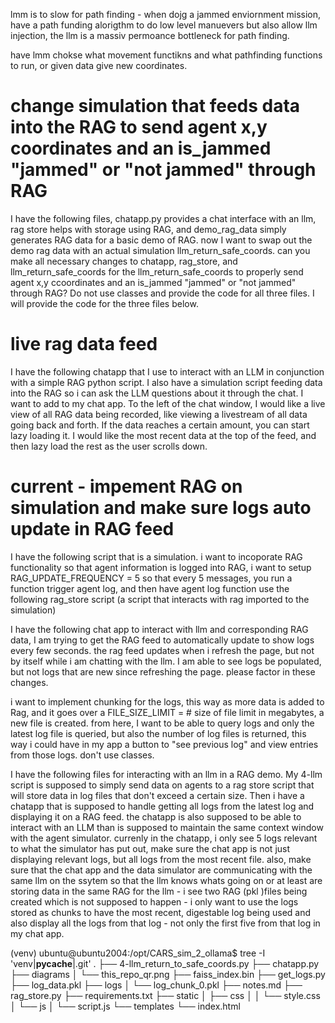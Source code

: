 lmm is to slow for path finding - when dojg a jammed enviornment mission, have a path funding alorigthm to do low level manuevers but also allow llm injection, the llm is a massiv permoance bottleneck for path finding.

have lmm chokse what movement functikns and what pathfinding functions to run, or given data give new coordinates.


# change simulation that feeds data into the RAG to send agent x,y coordinates and an is_jammed "jammed" or "not jammed" through RAG

I have the following files, chatapp.py provides a chat interface with an llm, rag store helps with storage using RAG, and demo_rag_data simply generates RAG data for a basic demo of RAG. now I want to swap out the demo rag data with an actual simulation llm_return_safe_coords. can you make all necessary changes to chatapp, rag_store, and llm_return_safe_coords for the llm_return_safe_coords to properly send agent x,y ccoordinates and an is_jammed "jammed" or "not jammed" through RAG? Do not use classes and provide the code for all three files. I will provide the code for the three files below.


# live rag data feed

I have the following chatapp that I use to interact with an LLM in conjunction with a simple RAG python script. I also have a simulation script feeding data into the RAG so i can ask the LLM questions about it through the chat. I want to add to my chat app. To the left of the chat window, I would like a live view of all RAG data being recorded, like viewing a livestream of all data going back and forth. If the data reaches a certain amount, you can start lazy loading it. I would like the most recent data at the top of the feed, and then lazy load the rest as the user scrolls down.



# current - impement RAG on simulation and make sure logs auto update in RAG feed

I have the following script that is a simulation. i want to incoporate RAG functionality so that agent information is logged into RAG, i want to setup RAG_UPDATE_FREQUENCY = 5 so that every 5 messages, you run a function trigger agent log, and then have agent log function use the following rag_store script (a script that interacts with rag imported to the simulation)


I have the following chat app to interact with llm and corresponding RAG data, I am trying to get the RAG feed to automatically update to show logs every few seconds. the rag feed updates when i refresh the page, but not by itself while i am chatting with the llm. I am able to see logs be populated, but not logs that are new since refreshing the page. please factor in these changes.




i want to implement chunking for the logs, this way as more data is added to Rag, and it goes over a FILE_SIZE_LIMIT = # size of file limit in megabytes, a new file is created. from here, I want to be able to query logs and only the latest log file is queried, but also the number of log files is returned, this way i could have in my app a button to "see previous log" and view entries from those logs. don't use classes.




I have the following files for interacting with an llm in a RAG demo. My 4-llm script is supposed to simply send data on agents to a rag store script that will store data in log files that don't exceed a certain size. Then i have a chatapp that is supposed to handle getting all logs from the latest log and displaying it on a RAG feed. the chatapp is also supposed to be able to interact with an LLM than is supposed to maintain the same context window with the agent simulator. currenly in the chatapp, i only see 5 logs relevant to what the simulator has put out, make sure the chat app is not just displaying relevant logs, but all logs from the most recent file. also, make sure that the chat app and the data simulator are communicating with the same llm on the ssytem so that the llm knows whats going on or at least are storing data in the same RAG for the llm - i see two RAG (pkl )files being created which is not supposed to happen - i only want to use the logs stored as chunks to have the most recent, digestable log being used and also display all the logs from that log - not only the first five from that log in my chat app.



(venv) ubuntu@ubuntu2004:/opt/CARS_sim_2_ollama$ tree -I 'venv|__pycache__|.git'
.
├── 4-llm_return_to_safe_coords.py
├── chatapp.py
├── diagrams
│   └── this_repo_qr.png
├── faiss_index.bin
├── get_logs.py
├── log_data.pkl
├── logs
│   └── log_chunk_0.pkl
├── notes.md
├── rag_store.py
├── requirements.txt
├── static
│   ├── css
│   │   └── style.css
│   └── js
│       └── script.js
└── templates
    └── index.html